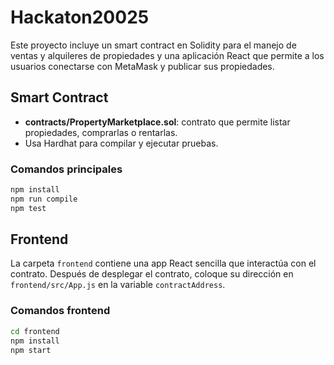 # Hackaton20025

Este proyecto incluye un smart contract en Solidity para el manejo de ventas y alquileres de propiedades y una aplicación React que permite a los usuarios conectarse con MetaMask y publicar sus propiedades.

## Smart Contract

- **contracts/PropertyMarketplace.sol**: contrato que permite listar propiedades, comprarlas o rentarlas.
- Usa Hardhat para compilar y ejecutar pruebas.

### Comandos principales

```bash
npm install
npm run compile
npm test
```

## Frontend

La carpeta `frontend` contiene una app React sencilla que interactúa con el contrato. Después de desplegar el contrato, coloque su dirección en `frontend/src/App.js` en la variable `contractAddress`.

### Comandos frontend

```bash
cd frontend
npm install
npm start
```
